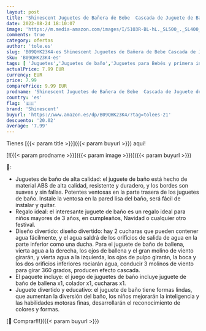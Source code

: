 ```yaml
---
layout: post
title: 'Shinescent Juguetes de Bañera de Bebe  Cascada de Juguete de Bañera con Ventosas y Cuchara  Juguetes Baño para Pared Regalos para Niños y Niñas'
date: 2022-08-24 18:10:07
image: 'https://m.media-amazon.com/images/I/51O3R-BL-hL._SL500_._SL400_.jpg'
comments: true
category: ofertas
author: 'tole.es'
slug: 'B09QHK23K4-es Shinescent Juguetes de Bañera de Bebe Cascada de Juguete...'
sku: 'B09QHK23K4-es'
tags: [ 'Juguetes','Juguetes de baño','Juguetes para Bebés y primera infancia','Juguetes y juegos','bebe','shinescent','🇪🇸', ]
actualPrice: 7.99 EUR
currency: EUR
price: 7.99
comparePrice: 9.99 EUR
prodname: 'Shinescent Juguetes de Bañera de Bebe  Cascada de Juguete de Bañera con Ventosas y Cuchara  Juguetes Baño para Pared Regalos para Niños y Niñas'
country: 'es'
flag: '🇪🇸'
brand: 'Shinescent'
buyurl: 'https://www.amazon.es/dp/B09QHK23K4/?tag=tolees-21'
descuento: '20.02'
average: '7.99'
---
```


Tienes [{{< param title >}}]({{< param buyurl >}}) aqui!

[![{{< param prodname >}}]({{< param image >}})]({{< param buyurl >}})

🔎:

- Juguetes de baño de alta calidad: el juguete de baño está hecho de material ABS de alta calidad, resistente y duradero, y los bordes son suaves y sin fallas. Potentes ventosas en la parte trasera de los juguetes de baño. Instale la ventosa en la pared lisa del baño, será fácil de instalar y quitar.
- Regalo ideal: el interesante juguete de baño es un regalo ideal para niños mayores de 3 años, en cumpleaños, Navidad o cualquier otro festival.
- Diseño divertido: diseño divertido: hay 2 cucharas que pueden contener agua fácilmente, y el agua saldrá de los orificios de salida de agua en la parte inferior como una ducha. Para el juguete de baño de ballena, vierta agua a la derecha, los ojos de ballena y el gran molino de viento girarán, y vierta agua a la izquierda, los ojos de pulpo girarán, la boca y los dos orificios inferiores rociarán agua, conducir 3 molinos de viento para girar 360 grados, producen efecto cascada.
- El paquete incluye: el juego de juguetes de baño incluye juguete de baño de ballena x1, colador x1, cucharas x1.
- Juguete divertido y educativo: el juguete de baño tiene formas lindas, que aumentan la diversión del baño, los niños mejorarán la inteligencia y las habilidades motoras finas, desarrollarán el reconocimiento de colores y formas.

[🛒 Comprar!!!]({{< param buyurl >}})
